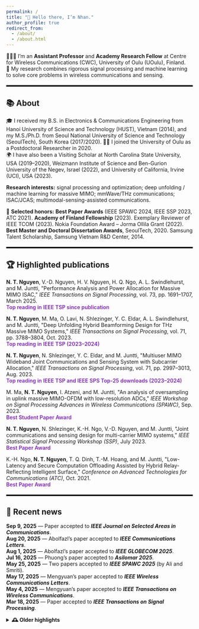 ```yaml
---
permalink: /
title: "👋 Hello there, I’m Nhan."
author_profile: true
redirect_from:
  - /about/
  - /about.html
---
```


<style>
/* High-contrast section dividers */
:root { --divider-color: #111; --accent:#1E90FF; --ink:#111; --muted:#6b7280; --highlight:#7e22ce; }
@media (prefers-color-scheme: dark){
  :root { --divider-color: #eee; --ink:#eee; --muted:#9aa0a6; --highlight:#c084fc; }
}
hr.section-divider{
  border: 0;
  border-top: 3px solid var(--divider-color);
  margin: 1.2rem 0 1.2rem 0;
  opacity: 1;
}
.hl-flag{ color:var(--highlight); font-weight:600; }
</style>

👨🏻‍💻 I’m an **Assistant Professor** and **Academy Research Fellow** at Centre for Wireless Communications (CWC), University of Oulu (UOulu), Finland.  
🤖 My research combines rigorous signal processing and machine learning to solve core problems in wireless communications and sensing.

<hr class="section-divider">

## 📚 About
🎓 I received my B.S. in Electronics & Communications Engineering from Hanoi University of Science and Technology (HUST), Vietnam (2014), and my M.S./Ph.D. from Seoul National University of Science and Technology (SeoulTech), South Korea (2017/2020). 
🧑‍🔬 I joined the University of Oulu as a Postdoctoral Researcher in 2020.  
🌍 I have also been a Visiting Scholar at North Carolina State University, USA (2019–2020), Weizmann Institute of Science and Ben-Gurion University of the Negev, Israel (2022), and University of California, Irvine (UCI), USA (2023).

**Research interests:** signal processing and optimization; deep unfolding / machine learning for massive MIMO; mmWave/THz communications; ISAC/JCAS; multimodal-sensing-assisted communications.

🏅 **Selected honors:** **Best Paper Awards** (IEEE SPAWC 2024, IEEE SSP 2023, ATC 2021). **Academy of Finland Fellowship** (2023). Exemplary Reviewer of IEEE TCOM (2023). Nokia Foundation Award – Jorma Ollila Grant (2022). **Best Master and Doctoral Dissertation Awards**, SeoulTech, 2020. Samsung Talent Scholarship, Samsung Vietnam R&D Center, 2014.

<hr class="section-divider">

## 🏆 Highlighted publications

<strong>N. T. Nguyen</strong>, V.-D. Nguyen, H. V. Nguyen, H. Q. Ngo, A. L. Swindlehurst, and M. Juntti, "Performance Analysis and Power Allocation for Massive MIMO ISAC," <em>IEEE Transactions on Signal Processing</em>, vol. 73, pp. 1691–1707, March 2025.  
<span class="hl-flag">Top reading in IEEE TSP since publication</span>  

<strong>N. T. Nguyen</strong>, M. Ma, O. Lavi, N. Shlezinger, Y. C. Eldar, A. L. Swindlehurst, and M. Juntti, "Deep Unfolding Hybrid Beamforming Design for THz Massive MIMO Systems," <em>IEEE Transactions on Signal Processing</em>, vol. 71, pp. 3788–3804, Oct. 2023.  
<span class="hl-flag">Top reading in IEEE TSP (2023–2024)</span>  

<strong>N. T. Nguyen</strong>, N. Shlezinger, Y. C. Eldar, and M. Juntti, "Multiuser MIMO Wideband Joint Communications and Sensing System with Subcarrier Allocation," <em>IEEE Transactions on Signal Processing</em>, vol. 71, pp. 2997–3013, Aug. 2023.  
<span class="hl-flag">Top reading in IEEE TSP and IEEE SPS Top-25 downloads (2023–2024)</span>  

M. Ma, <strong>N. T. Nguyen</strong>, I. Atzeni, and M. Juntti, "An analysis of oversampling in uplink massive MIMO-OFDM with low-resolution ADCs," <em>IEEE Workshop on Signal Processing Advances in Wireless Communications (SPAWC)</em>, Sep. 2023.  
<span class="hl-flag">Best Student Paper Award</span>  

<strong>N. T. Nguyen</strong>, N. Shlezinger, K.-H. Ngo, V.-D. Nguyen, and M. Juntti, "Joint communications and sensing design for multi-carrier MIMO systems," <em>IEEE Statistical Signal Processing Workshop (SSP)</em>, July 2023.  
<span class="hl-flag">Best Paper Award</span>  

K.-H. Ngo, <strong>N. T. Nguyen</strong>, T. Q. Dinh, T.-M. Hoang, and M. Juntti, "Low-Latency and Secure Computation Offloading Assisted by Hybrid Relay-Reflecting Intelligent Surface," <em>Conference on Advanced Technologies for Communications (ATC)</em>, Oct. 2021.  
<span class="hl-flag">Best Paper Award</span>  

<hr class="section-divider">

## 📰 Recent news
**Sep 9, 2025** — Paper accepted to **_IEEE Journal on Selected Areas in Communications_**.  
**Aug 20, 2025** — Abolfazl’s paper accepted to **_IEEE Communications Letters_**.  
**Aug 1, 2025** — Abolfazl’s paper accepted to **_IEEE GLOBECOM 2025_**.  
**Jul 16, 2025** — Phuong’s paper accepted to **_Asilomar 2025_**.  
**May 25, 2025** — Two papers accepted to **_IEEE SPAWC 2025_** (by Ali and Smriti).  
**May 17, 2025** — Mengyuan’s paper accepted to **_IEEE Wireless Communications Letters_**.  
**May 4, 2025** — Mengyuan’s paper accepted to **_IEEE Transactions on Wireless Communications_**.  
**Mar 18, 2025** — Paper accepted to **_IEEE Transactions on Signal Processing_**.  

<details>
<summary><strong>🕰️ Older highlights</strong></summary>

<ul>
  <li><b>Dec 21, 2024</b> — Three papers accepted to <i>IEEE WCNC</i>.</li>
  <li><b>Dec 20, 2024</b> — Two papers accepted to <i>IEEE ICASSP</i>.</li>
  <li><b>Dec 12, 2024</b> — EuCAP 2025 acceptance (ML-Assisted RIS for ISAC).</li>
  <li><b>Oct 24, 2024</b> — TSP paper listed among SPS Top 25 downloads (Sep 2023–Sep 2024).</li>
  <li><b>Sep–Jul 2024</b> — Multiple acceptances: T-VT, JSTSP SI (ISAC), Globecom, Asilomar, SPAWC.</li>
  <li><b>Earlier (2021–2023)</b> — Best Paper Awards (SSP, SPAWC, ATC); major acceptances in TWC, TSP, VTM; Academy Fellowship awarded (2023).</li>
</ul>

</details>
